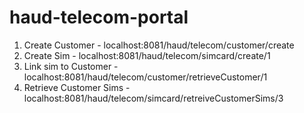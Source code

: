 # haud-telecom-portal

1. Create Customer -       localhost:8081/haud/telecom/customer/create
2. Create Sim -            localhost:8081/haud/telecom/simcard/create/1
3. Link sim to Customer - localhost:8081/haud/telecom/customer/retrieveCustomer/1
4. Retrieve Customer Sims - localhost:8081/haud/telecom/simcard/retreiveCustomerSims/3
